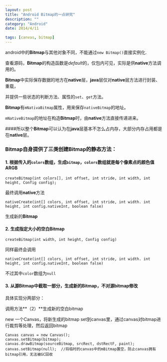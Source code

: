 ```yaml
---
layout: post
title: "Android Bitmap的一点研究"
description: ""
category: "Android" 
date: 2014/4/11

tags: [canvas, bitmap]
---
```



android中的**Bitmap**与其他对象不同，不能通过`new Bitmap()`直接实例化.

查看源码，**Bitmap**的构造函数是*default*的，仅包内可见，实际是供**native**方法调用的。

**Bitmap**中实际保存数据的地方在**native**层，**java**层仅对**native**层方法进行封装、重载，

并提供一些状态的判断方法、属性的`set`、`get`方法。

**Bitmap**有`mNativaBitmap`属性，用来保存`nativeBitmap`的地址。

`mNativeBitmap`的地址在构造**Bitmap**时，由**native**方法直接传递进来。


####所以整个**Bitmap**可以认为在**java**层基本不怎么占内存，大部分内存占用都是在**native**层。

 <!-- more -->


### **Bitmap**自身提供了三类创建**Bitmap**的静态方法：



#### 1. 根据传入的`colors`数组，生成`bitmap`，`colors`数组就是每个像素点的颜色值ARGB


	createBitmap(int colors[], int offset, int stride, int width, int height, Config config);


最终调用**native**方法


	nativeCreate(int[] colors, int offset, int stride, int width. int height, int config.nativeInt, boolean false)


生成新的**Bitmap**


#### 2.  生成指定大小的空白**Bitmap**
	

	createBitmap(int width, int height, Config config)


同样最终会调用

	nativeCreate(int[] colors, int offset, int stride, int width. int height, int config.nativeInt, boolean false)

不过其中`color`数组为`null`


#### 3.  从源Bitmap中截取一部分，生成新的Bitmap，不对源bitmap修改

具体实现分两部分：
	
调用方法**（2）**生成新的空白bitmap

new 一个Canvas，将新生成的bitmap set到canvas里，通过canvas对bitmap进行裁剪等处理，然后返回bitmap
		

	Canvas canvas = new Canvas();
	canvas.setBitmap(bitmap);
	canvas.drawBitmap(sourceBitmap, srcRect, dstRectF, paint);
	canvas.setBitmap(null);  //将临时的canvas中的mBitmap置空，防止canvas拥有bitmap引用，无法被GC回收

